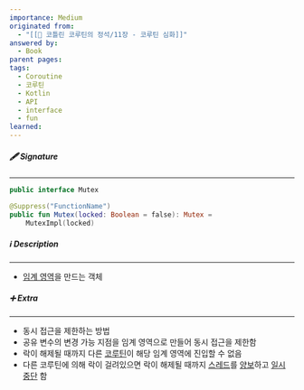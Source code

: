 ```yaml
---
importance: Medium
originated from:
  - "[[📘 코틀린 코루틴의 정석/11장 - 코루틴 심화]]"
answered by:
  - Book
parent pages: 
tags:
  - Coroutine
  - 코루틴
  - Kotlin
  - API
  - interface
  - fun
learned:
---
```

##### 🖋️ Signature
---
```Kotlin
public interface Mutex
```

```Kotlin
@Suppress("FunctionName")  
public fun Mutex(locked: Boolean = false): Mutex =  
    MutexImpl(locked)
```

##### ℹ️ Description
---
- [임계 영역](임계%20영역.md)을 만드는 객체

##### ➕ Extra
---
- 동시 접근을 제한하는 방법
- 공유 변수의 변경 가능 지점을 임계 영역으로 만들어 동시 접근을 제한함
- 락이 해제될 때까지 다른 [코루틴](코루틴.md)이 해당 임계 영역에 진입할 수 없음
- 다른 코루틴에 의해 락이 걸려있으면 락이 해제될 때까지 [스레드](스레드.md)를 [양보](양보.md)하고 [일시 중단](일시%20중단.md) 함
